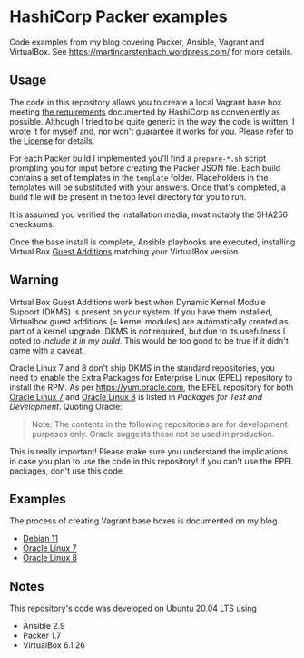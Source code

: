 # HashiCorp Packer examples

Code examples from my blog covering Packer, Ansible, Vagrant and VirtualBox. See https://martincarstenbach.wordpress.com/ for more details.

## Usage

The code in this repository allows you to create a local Vagrant base box meeting [the requirements](https://www.vagrantup.com/docs/boxes/base) documented by HashiCorp as conveniently as possible. Although I tried to be quite generic in the way the code is written, I wrote it for myself and, nor won't guarantee it works for you. Please refer to the [License](LICENSE) for details.

For each Packer build I implemented you'll find a `prepare-*.sh` script prompting you for input before creating the Packer JSON file. Each build contains a set of templates in the `template` folder. Placeholders in the templates will be substituted with your answers. Once that's completed, a build file will be present in the top level directory for you to run.

It is assumed you verified the installation media, most notably the SHA256 checksums.

Once the base install is complete, Ansible playbooks are executed, installing Virtual Box [Guest Additions](https://www.virtualbox.org/manual/ch04.html) matching your VirtualBox version.

## Warning

Virtual Box Guest Additions work best when Dynamic Kernel Module Support (DKMS) is present on your system. If you have them installed, Virtualbox guest additions (= kernel modules) are automatically created as part of a kernel upgrade. DKMS is _not_ required, but due to its usefulness I opted to _include it in my build_. This would be too good to be true if it didn't came with a caveat.

Oracle Linux 7 and 8 don't ship DKMS in the standard repositories, you need to enable the Extra Packages for Enterprise Linux (EPEL) repository to install the RPM. As per https://yum.oracle.com, the EPEL repository for both [Oracle Linux 7](https://yum.oracle.com/oracle-linux-7.html) and [Oracle Linux 8](https://yum.oracle.com/oracle-linux-8.html) is listed in *Packages for Test and Development*. Quoting Oracle:

> Note: The contents in the following repositories are for development purposes only. Oracle suggests these not be used in production.

This is really important! Please make sure you understand the implications in case you plan to use the code in this repository! If you can't use the EPEL packages, don't use this code.

## Examples

The process of creating Vagrant base boxes is documented on my blog.

- [Debian 11](https://martincarstenbach.wordpress.com/)
- [Oracle Linux 7](https://martincarstenbach.wordpress.com/)
- [Oracle Linux 8](https://martincarstenbach.wordpress.com/)

## Notes

This repository's code was developed on Ubuntu 20.04 LTS using

- Ansible 2.9
- Packer 1.7
- VirtualBox 6.1.26